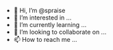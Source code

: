 - 👋 Hi, I’m @spraise
- 👀 I’m interested in ...
- 🌱 I’m currently learning ...
- 💞️ I’m looking to collaborate on ...
- 📫 How to reach me ...

<!---
spraise/spraise is a ✨ special ✨ repository because its `README.md` (this file) appears on your GitHub profile.
You can click the Preview link to take a look at your changes.
--->
